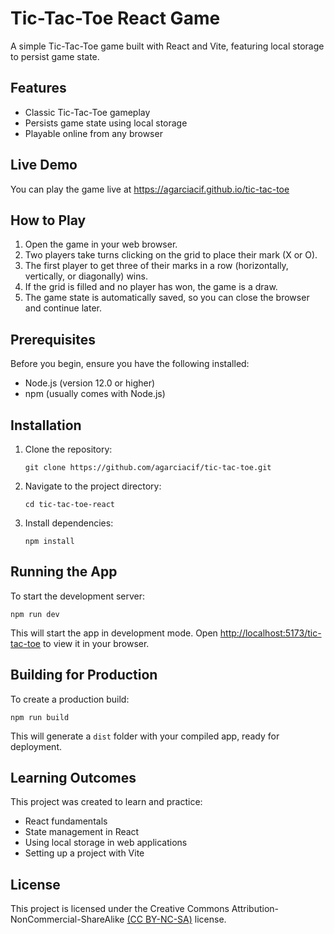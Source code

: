# Tic-Tac-Toe React Game

A simple Tic-Tac-Toe game built with React and Vite, featuring local storage to persist game state.

## Features
- Classic Tic-Tac-Toe gameplay
- Persists game state using local storage
- Playable online from any browser

## Live Demo
You can play the game live at https://agarciacif.github.io/tic-tac-toe

## How to Play
1. Open the game in your web browser.
2. Two players take turns clicking on the grid to place their mark (X or O).
3. The first player to get three of their marks in a row (horizontally, vertically, or diagonally) wins.
4. If the grid is filled and no player has won, the game is a draw.
5. The game state is automatically saved, so you can close the browser and continue later.

## Prerequisites
Before you begin, ensure you have the following installed:
- Node.js (version 12.0 or higher)
- npm (usually comes with Node.js)

## Installation
1. Clone the repository:
   ```
   git clone https://github.com/agarciacif/tic-tac-toe.git
   ```

2. Navigate to the project directory:
   ```
   cd tic-tac-toe-react
   ```

3. Install dependencies:
   ```
   npm install
   ```

## Running the App
To start the development server:

```
npm run dev
```

This will start the app in development mode. Open [http://localhost:5173/tic-tac-toe](http://localhost:5173/tic-tac-toe) to view it in your browser.

## Building for Production
To create a production build:

```
npm run build
```

This will generate a `dist` folder with your compiled app, ready for deployment.

## Learning Outcomes
This project was created to learn and practice:
- React fundamentals
- State management in React
- Using local storage in web applications
- Setting up a project with Vite

## License
This project is licensed under the Creative Commons Attribution-NonCommercial-ShareAlike [(CC BY-NC-SA)](https://creativecommons.org/licenses/by-nc-sa/4.0/) license.
